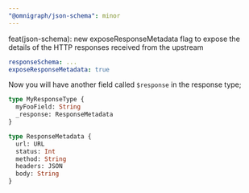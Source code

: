 ```yaml
---
"@omnigraph/json-schema": minor
---
```


feat(json-schema): new exposeResponseMetadata flag to expose the details of the HTTP responses received from the upstream

```yml
responseSchema: ...
exposeResponseMetadata: true
```

Now you will have another field called `$response` in the response type;

```graphql
type MyResponseType {
  myFooField: String
  _response: ResponseMetadata
}

type ResponseMetadata {
  url: URL
  status: Int
  method: String
  headers: JSON
  body: String
}
```


